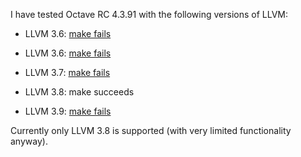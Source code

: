 I have tested Octave RC 4.3.91 with the following versions of LLVM:

* LLVM 3.6: [make fails](./make-fails-LLVM-3.5.2)

* LLVM 3.6: [make fails](./make-fails-LLVM-3.6.2)

* LLVM 3.7: [make fails](./make-fails-LLVM-3.7.1)

* LLVM 3.8: make succeeds

* LLVM 3.9: [make fails](./make-fails-LLVM-3.9.1)


Currently only LLVM 3.8 is supported (with very limited functionality anyway).

